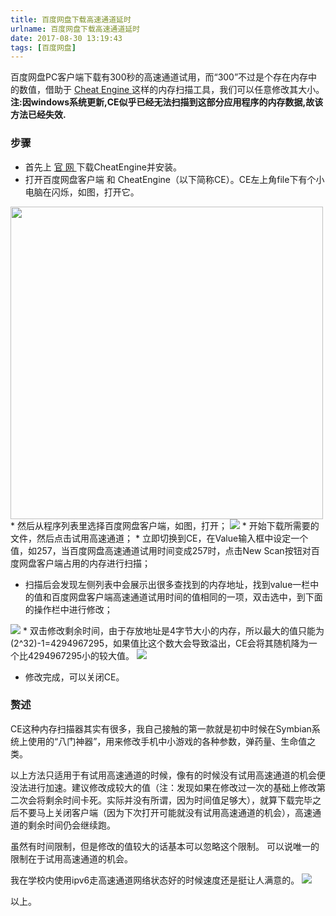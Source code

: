 ```yaml
---
title: 百度网盘下载高速通道延时
urlname: 百度网盘下载高速通道延时
date: 2017-08-30 13:19:43
tags: [百度网盘]
---
```

百度网盘PC客户端下载有300秒的高速通道试用，而“300”不过是个存在内存中的数值，借助于 [ Cheat Engine ](https://en.wikipedia.org/wiki/Cheat_Engine) 这样的内存扫描工具，我们可以任意修改其大小。<br>
**注:因windows系统更新,CE似乎已经无法扫描到这部分应用程序的内存数据,故该方法已经失效.**
<!-- more -->


### 步骤
* 首先上 [ 官 网 ](http://www.cheatengine.org/) 下载CheatEngine并安装。
* 打开百度网盘客户端 和 CheatEngine（以下简称CE）。CE左上角file下有个小电脑在闪烁，如图，打开它。
<img src="https://cdn.safeandsound.cn/image/百度网盘下载高速通道延时/1.png" width=500px>
* 然后从程序列表里选择百度网盘客户端，如图，打开；
<img src="https://cdn.safeandsound.cn/image/百度网盘下载高速通道延时/2.png">
* 开始下载所需要的文件，然后点击试用高速通道；
* 立即切换到CE，在Value输入框中设定一个值，如257，当百度网盘高速通道试用时间变成257时，点击New Scan按钮对百度网盘客户端占用的内存进行扫描；

* 扫描后会发现左侧列表中会展示出很多查找到的内存地址，找到value一栏中的值和百度网盘客户端高速通道试用时间的值相同的一项，双击选中，到下面的操作栏中进行修改；
<img src="https://cdn.safeandsound.cn/image/百度网盘下载高速通道延时/4.png">
* 双击修改剩余时间，由于存放地址是4字节大小的内存，所以最大的值只能为(2^32)-1=4294967295，如果值比这个数大会导致溢出，CE会将其随机降为一个比4294967295小的较大值。
<img src="https://cdn.safeandsound.cn/image/百度网盘下载高速通道延时/6.png">

* 修改完成，可以关闭CE。

### 赘述
CE这种内存扫描器其实有很多，我自己接触的第一款就是初中时候在Symbian系统上使用的“八门神器”，用来修改手机中小游戏的各种参数，弹药量、生命值之类。

以上方法只适用于有试用高速通道的时候，像有的时候没有试用高速通道的机会便没法进行加速。建议修改成较大的值（注：发现如果在修改过一次的基础上修改第二次会将剩余时间卡死。实际并没有所谓，因为时间值足够大），就算下载完毕之后不要马上关闭客户端（因为下次打开可能就没有试用高速通道的机会），高速通道的剩余时间仍会继续跑。

虽然有时间限制，但是修改的值较大的话基本可以忽略这个限制。
可以说唯一的限制在于试用高速通道的机会。

我在学校内使用ipv6走高速通道网络状态好的时候速度还是挺让人满意的。
<img src="https://cdn.safeandsound.cn/image/百度网盘下载高速通道延时/7.png">

以上。